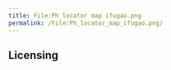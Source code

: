 ```yaml
---
title: File:Ph locator map ifugao.png
permalink: /File:Ph_locator_map_ifugao.png/
---
```


## Licensing